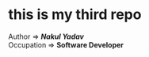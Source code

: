 # this is my third repo
Author => <b><i>Nakul Yadav</b></i>
<br>
Occupation => <b>Software Developer</b>
